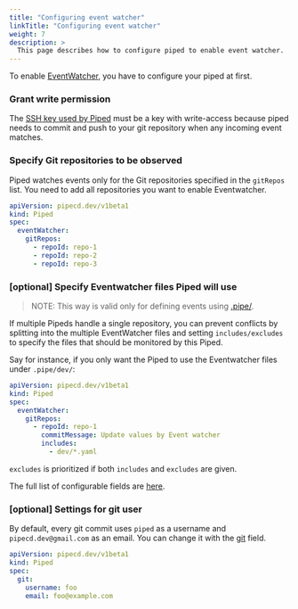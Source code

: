 ```yaml
---
title: "Configuring event watcher"
linkTitle: "Configuring event watcher"
weight: 7
description: >
  This page describes how to configure piped to enable event watcher.
---
```


To enable [EventWatcher](/docs/user-guide/event-watcher/), you have to configure your piped at first.

### Grant write permission
The [SSH key used by Piped](/docs/operator-manual/piped/configuration-reference/#git) must be a key with write-access because piped needs to commit and push to your git repository when any incoming event matches.

### Specify Git repositories to be observed
Piped watches events only for the Git repositories specified in the `gitRepos` list.
You need to add all repositories you want to enable Eventwatcher.

```yaml
apiVersion: pipecd.dev/v1beta1
kind: Piped
spec:
  eventWatcher:
    gitRepos:
      - repoId: repo-1
      - repoId: repo-2
      - repoId: repo-3
```

### [optional] Specify Eventwatcher files Piped will use
>NOTE: This way is valid only for defining events using [.pipe/](/docs/user-guide/event-watcher/#use-the-pipe-directory).

If multiple Pipeds handle a single repository, you can prevent conflicts by splitting into the multiple EventWatcher files and setting `includes/excludes` to specify the files that should be monitored by this Piped.

Say for instance, if you only want the Piped to use the Eventwatcher files under `.pipe/dev/`:

```yaml
apiVersion: pipecd.dev/v1beta1
kind: Piped
spec:
  eventWatcher:
    gitRepos:
      - repoId: repo-1
        commitMessage: Update values by Event watcher
        includes:
          - dev/*.yaml
```

`excludes` is prioritized if both `includes` and `excludes` are given.

The full list of configurable fields are [here](/docs/operator-manual/piped/configuration-reference/#eventwatcher).

### [optional] Settings for git user
By default, every git commit uses `piped` as a username and `pipecd.dev@gmail.com` as an email. You can change it with the [git](/docs/operator-manual/piped/configuration-reference/#git) field.

```yaml
apiVersion: pipecd.dev/v1beta1
kind: Piped
spec:
  git:
    username: foo
    email: foo@example.com
```
